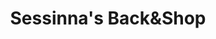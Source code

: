 ---
title: "Sessinna's Back&Shop"
url: /kassel/sessinnas-backundshop-fuldatalstrasse/
shop: Bäckerei
---